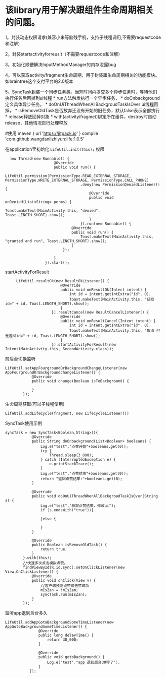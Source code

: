 # 该library用于解决跟组件生命周期相关的问题。
 1。封装动态权限请求(兼容小米等脑残手机，支持子线程调用,不需要requestcode和注解)
 
 2。封装startactivityforreuslt（不需要requestcode和注解）
 
 3。初始化顺便解决InputMethodManager的内存泄露bug
 
 4。可以获取activity/fragment生命周期，用于封装跟生命周期相关的功能模块。如braintree这个支付平台的2.0版本
 
 5。SyncTask封装一个同步任务类。当短时间内提交多个异步任务时，等待他们执行任务后回掉到ui线程
    * run方法触发执行一个异步任务，
    * doOnbackground定义具体异步任务，
    * doOnUiThreadWhenAllBackgroudTaskIsOver ui线程回掉，
    * isRemoveOldTask是否放弃还没有开始的旧任务，默认false表示全部执行
    * release释放回掉对象
    * with(activity/fragmet)绑定所在组件，destroy时自动release，其他情况自行处理释放
 
 
#使用
maven { url 'https://jitpack.io' }
compile 'com.github.wangdanlizhiyun:life:1.0.5'

 
 
 在application里初始化
    ```
        LifeUtil.init(this);
    ```
  权限
  
  ```
    new Thread(new Runnable() {
                        @Override
                        public void run() {
                            LifeUtil.permission(PermissionType.READ_EXTERNAL_STORAGE, PermissionType.WRITE_EXTERNAL_STORAGE, PermissionType.CALL_PHONE)
                                    .deny(new PermissionDeniedListener() {
                                        @Override
                                        public void onDenied(List<String> perms) {
                                            Toast.makeText(MainActivity.this, "denied", Toast.LENGTH_SHORT).show();
                                        }
                                    }).run(new Runnable() {
                                @Override
                                public void run() {
                                    Toast.makeText(MainActivity.this, "granted and run", Toast.LENGTH_SHORT).show();
                                }
                            });
    
                        }
                    }).start();
  ```
  
    
  startActivityForResult
  
   ```
        LifeUtil.resultOk(new ResultOkListener() {
                            @Override
                            public void onResultOk(Intent intent) {
                                int id = intent.getIntExtra("id", 0);
                                Toast.makeText(MainActivity.this, "获取id=" + id, Toast.LENGTH_SHORT).show();
                            }
                        }).resultCancel(new ResultCancelListener() {
                            @Override
                            public void onResultCancel(Intent intent) {
                                int id = intent.getIntExtra("id", 0);
                                Toast.makeText(MainActivity.this, "取消 但是返回id=" + id, Toast.LENGTH_SHORT).show();
                            }
                        }).startActivityForResult(new Intent(MainActivity.this, SecondActivity.class));
   ```
   
   前后台切换监听
   ```
   LifeUtil.setAppFourgroundOrBackgroundChangeListener(new AppFourgroundOrBackgroundChangeListener() {
               @Override
               public void change(Boolean isToBackground) {
   
               }
           });
   ```
   生命周期获取(可以子线程使用)
   
   ```LifeUtil.addLifeCycle(activity, new LifeCycleListener())
   LifeUtil.addLifeCycle(fragment, new LifeCycleListener())
   ```
   SyncTask使用示例
   
   ```
   syncTask = new SyncTask<Boolean,String>(){
               @Override
               public String doOnbackground(List<Boolean> booleans) {
                   Log.e("test","点赞开始"+booleans.get(0));
                   try {
                       Thread.sleep(3_000);
                   } catch (InterruptedException e) {
                       e.printStackTrace();
                   }
                   Log.e("test","点赞结束"+booleans.get(0));
                   return "返回点赞结果:"+booleans.get(0);
               }
   
               @Override
               public void doOnUiThreadWhenAllBackgroudTaskIsOver(String s) {
                   Log.e("test","获取点赞结果，修改ui");
                   if (s.endsWith("true")){
   
                   }else {
   
                   }
               }
   
               @Override
               public Boolean isRemoveOldTask() {
                   return true;
               }
           }.with(this);
           //快速多次点击模拟点赞。
           findViewById(R.id.sync).setOnClickListener(new View.OnClickListener() {
               @Override
               public void onClick(View v) {
                   //客户端预测点赞或去赞成功
                   mIsZan = !mIsZan;
                   syncTask.run(mIsZan);
               }
           });
  ```
  监听app退到后台多久
  ```
  LifeUtil.addAppGotoBackgroundSomeTimeListener(new AppGotoBackgroundSomeTimeListener() {
                 @Override
                 public long delayTime() {
                     return 30_000;
                 }
     
                 @Override
                 public void gotoBackground() {
                     Log.e("test","app 退到后台30秒了");
                 }
             });
   ```